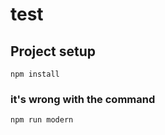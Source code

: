 # test

## Project setup
```
npm install
```

### it's wrong with the command
```
npm run modern
```
